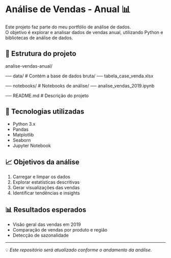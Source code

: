 # Análise de Vendas - Anual 📊

Este projeto faz parte do meu portfólio de análise de dados.  
O objetivo é explorar e analisar dados de vendas anual, utilizando Python e bibliotecas de análise de dados.

## 📂 Estrutura do projeto

analise-vendas-anual/

── data/ # Contém a base de dados bruta/
   ── tabela_case_venda.xlsx

── notebooks/ # Notebooks de análise/
   ── analise_vendas_2019.ipynb

── README.md # Descrição do projeto

## 🚀 Tecnologias utilizadas
- Python 3.x
- Pandas
- Matplotlib
- Seaborn
- Jupyter Notebook

## 📈 Objetivos da análise
1. Carregar e limpar os dados
2. Explorar estatísticas descritivas
3. Gerar visualizações das vendas
4. Identificar tendências e insights

## 📊 Resultados esperados
- Visão geral das vendas em 2019
- Comparação de vendas por produto e região
- Detecção de sazonalidade

---

💡 *Este repositório será atualizado conforme o andamento da análise.*
